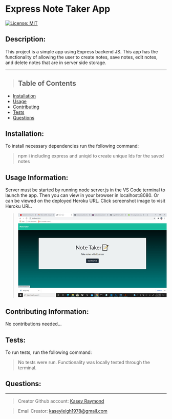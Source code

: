 # Express Note Taker App

[![License: MIT](https://img.shields.io/badge/License-MIT-yellow.svg)](https://opensource.org/licenses/MIT)

## Description:

This project is a simple app using Express backend JS. This app has the functionality of allowing the user to create notes, save notes, edit notes, and delete notes that are in server side storage.

---

> ## Table of Contents

- [Installation](#installation)
- [Usage](#usage)
- [Contributing](#contributing)
- [Tests](#tests)
- [Questions](#questions)

## Installation:

To install necessary dependencies run the following command:

> npm i including express and uniqid to create unique Ids for the saved notes

## Usage Information:

Server must be started by running node server.js in the VS Code terminal to launch the app. Then you can view in your browser in localhost:8080. Or can be viewed on the deployed Heroku URL. Click screenshot image to visit Heroku URL.

> <a href="https://kcs-note-taker.herokuapp.com/"><img src="public\assets\notetaker-screenshot.jpg" alt="HTML tutorial" style="width:750px;"></a>

## Contributing Information:

No contributions needed...

## Tests:

To run tests, run the following command:

> No tests were run. Functionality was locally tested through the terminal.

## Questions:

---

> Creator Github account: [Kasey Raymond](https://api.github.com/users/KcRaymond)

> Email Creator: [kaseyleigh1978@gmail.com](mailto:)
